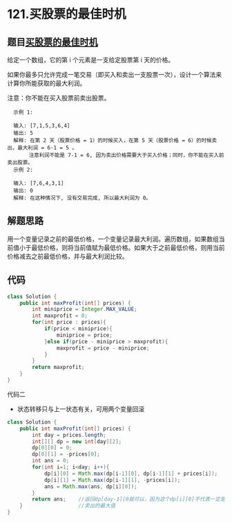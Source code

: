 # 121.买股票的最佳时机

## 题目[买股票的最佳时机](https://leetcode-cn.com/problems/best-time-to-buy-and-sell-stock/submissions/)
给定一个数组，它的第 i 个元素是一支给定股票第 i 天的价格。

如果你最多只允许完成一笔交易（即买入和卖出一支股票一次），设计一个算法来计算你所能获取的最大利润。

注意：你不能在买入股票前卖出股票。

      示例 1:

      输入: [7,1,5,3,6,4]
      输出: 5
      解释: 在第 2 天（股票价格 = 1）的时候买入，在第 5 天（股票价格 = 6）的时候卖出，最大利润 = 6-1 = 5 。
           注意利润不能是 7-1 = 6, 因为卖出价格需要大于买入价格；同时，你不能在买入前卖出股票。
      示例 2:

      输入: [7,6,4,3,1]
      输出: 0
      解释: 在这种情况下, 没有交易完成, 所以最大利润为 0。

## 解题思路
用一个变量记录之前的最低价格，一个变量记录最大利润。遍历数组，如果数组当前值小于最低价格，则将当前值赋为最低价格。如果大于之前最低价格，则用当前价格减去之前最低价格，并与最大利润比较。

## 代码
```java
class Solution {
    public int maxProfit(int[] prices) {
        int miniprice = Integer.MAX_VALUE;
        int maxprofit = 0;
        for(int price : prices){
            if(price < miniprice){
                miniprice = price;
            }else if(price - miniprice > maxprofit){
                maxprofit = price - miniprice;
            }
        }
        return maxprofit;
    }
}
```


代码二
* 状态转移只与上一状态有关，可用两个变量回滚
```java
class Solution {
    public int maxProfit(int[] prices) {
        int day = prices.length;
        int[][] dp = new int[day][2];
        dp[0][0] = 0;
        dp[0][1] = -prices[0];
        int ans = 0;
        for(int i=1; i<day; i++){
            dp[i][0] = Math.max(dp[i-1][0], dp[i-1][1] + prices[i]);
            dp[i][1] = Math.max(dp[i-1][1], -prices[i]);
            ans = Math.max(ans, dp[i][0]);
        }
        return ans;    //返回dp[day-1][0就可以，因为这个dp[i][0]不代表一定是第i天卖出，而是i天内任何一天
    }                  //卖出的最大值
}
```
